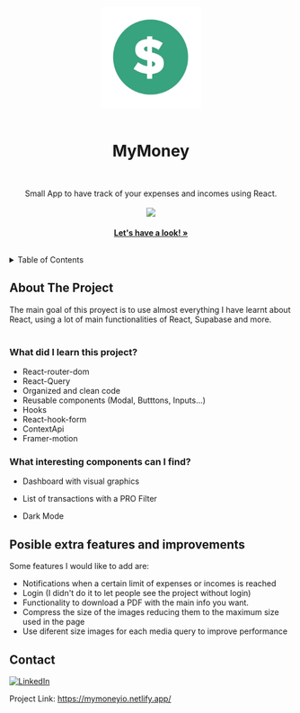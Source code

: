 <!-- PROJECT LOGO -->
<br />
<div align="center">
  <a href="https://amiguelmoreno.github.io/MagicHome/">
    <img src="public/mymoney.png" alt="Logo" width="180">
  </a>
  <br />
  <br />
  <h1>MyMoney</h1>
  <br />
  <p align="center">
    Small App to have track of your expenses and incomes using React.
     <br />
     <br />
  <a href="#">
    <img src="https://skillicons.dev/icons?i=html,styledcomponents,react,vite" />
  </a>
    <br />
    <br />
    <a href="https://mymoneyio.netlify.app/"><strong>Let's have a look! »</strong></a>
    <br />
    <br />
  </p>
</div>

<!-- TABLE OF CONTENTS -->
<details>
  <summary>Table of Contents</summary>
  <ol>
    <li>
      <a href="#about-the-project">About The Project</a>
    </li>
    <li>
      <a href="#posible-extra-features-and-improvements">Posible extra features and improvements</a>
    </li>
    <li><a href="#contact">Contact</a></li>
  </ol>
</details>


<!-- ABOUT THE PROJECT -->
## About The Project

The main goal of this proyect is to use almost everything I have learnt about React, using a lot of main functionalities of React, Supabase and more.
<br />
<br />
### What did I learn this project?

  * React-router-dom
  * React-Query
  * Organized and clean code
  * Reusable components (Modal, Butttons, Inputs...)
  * Hooks
  * React-hook-form
  * ContextApi
  * Framer-motion


### What interesting components can I find?
    
   * Dashboard with visual graphics
     
   * List of transactions with a PRO Filter
    
   * Dark Mode
    

## Posible extra features and improvements

Some features I would like to add are:

 * Notifications when a certain limit of expenses or incomes is reached
 * Login (I didn't do it to let people see the project without login)
 * Functionality to download a PDF with the main info you want. 
 * Compress the size of the images reducing them to the maximum size used in the page
 * Use diferent size images for each media query to improve performance



<!-- CONTACT -->
## Contact

[![LinkedIn][linkedin-shield]][linkedin-url] 

Project Link: https://mymoneyio.netlify.app/


<!-- MARKDOWN LINKS & IMAGES -->
<!-- https://www.markdownguide.org/basic-syntax/#reference-style-links -->
[linkedin-shield]: https://img.shields.io/badge/-LinkedIn-black.svg?style=for-the-badge&logo=linkedin&colorB=555
[linkedin-url]: https://www.linkedin.com/in/miguelmoreno00/

